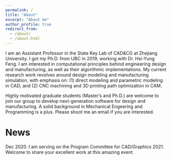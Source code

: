 ```yaml
---
permalink: /
title: "About"
excerpt: "About me"
author_profile: true
redirect_from: 
  - /about/
  - /about.html
---
```


I am an Assistant Professor in the State Key Lab of CAD&CG at Zhejiang University. I got my Ph.D. from UBC in 2019, working with Dr. Hsi-Yung Feng. I am interested in computational principles behind engineering design and manufacturing, as well as their algorithmic implementations. My current research work revolves around design modeling and manufacturing simulation, with emphasis on: (1) direct modeling and parametric modeling in CAD; and (2) CNC machining and 3D printing path optimization in CAM.

Highly motivated graduate students (Master’s and Ph.D.) are welcome to join our group to develop next-generation software for design and manufacturing. A solid background in Mechanical Engeering and Programming is a plus. Please shoot me an email if you are interested.

News
======
Dec 2020. I am serving on the Program Committee for CAD/Graphics 2021. Welcome to share your excellent work at this amazing event.


